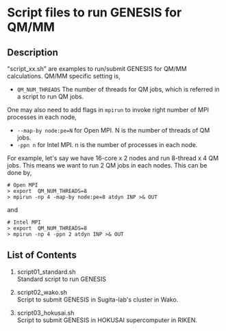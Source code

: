# Script files to run GENESIS for QM/MM

## Description
"script_xx.sh" are examples to run/submit GENESIS for QM/MM calculations. QM/MM specific setting is,

- `QM_NUM_THREADS` The number of threads for QM jobs, which is referred in a script to run QM jobs.

One may also need to add flags in `mpirun` to invoke right number of MPI processes in each node,

- `--map-by node:pe=N` for Open MPI. N is the number of threads of QM jobs.
- `-ppn n` for Intel MPI. n is the number of processes in each node.

For example, let's say we have 16-core x 2 nodes and run 8-thread x 4 QM jobs. This means 
we want to run 2 QM jobs in each nodes. This can be done by,

    # Open MPI
    > export  QM_NUM_THREADS=8
    > mpirun -np 4 -map-by node:pe=8 atdyn INP >& OUT

and

    # Intel MPI
    > export  QM_NUM_THREADS=8
    > mpirun -np 4 -ppn 2 atdyn INP >& OUT

## List of Contents

1. script01_standard.sh  
  Standard script to run GENESIS

2. script02_wako.sh  
  Script to submit GENESIS in Sugita-lab's cluster in Wako.

3. script03_hokusai.sh  
  Script to submit GENESIS in HOKUSAI supercomputer in RIKEN.

